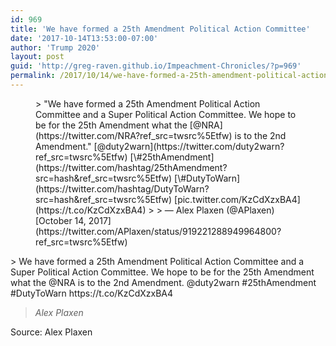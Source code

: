 ```yaml
---
id: 969
title: 'We have formed a 25th Amendment Political Action Committee'
date: '2017-10-14T13:53:00-07:00'
author: 'Trump 2020'
layout: post
guid: 'http://greg-raven.github.io/Impeachment-Chronicles/?p=969'
permalink: /2017/10/14/we-have-formed-a-25th-amendment-political-action-committee/
---
```


<figure class="wp-block-embed is-type-rich is-provider-twitter wp-block-embed-twitter"><div class="wp-block-embed__wrapper">> "We have formed a 25th Amendment Political Action Committee and a Super Political Action Committee. We hope to be for the 25th Amendment what the [@NRA](https://twitter.com/NRA?ref_src=twsrc%5Etfw) is to the 2nd Amendment." [@duty2warn](https://twitter.com/duty2warn?ref_src=twsrc%5Etfw) [\#25thAmendment](https://twitter.com/hashtag/25thAmendment?src=hash&ref_src=twsrc%5Etfw) [\#DutyToWarn](https://twitter.com/hashtag/DutyToWarn?src=hash&ref_src=twsrc%5Etfw) [pic.twitter.com/KzCdXzxBA4](https://t.co/KzCdXzxBA4)
> 
> — Alex Plaxen (@APlaxen) [October 14, 2017](https://twitter.com/APlaxen/status/919221288949964800?ref_src=twsrc%5Etfw)

<script async="" charset="utf-8" src="https://platform.twitter.com/widgets.js"></script></div></figure>> We have formed a 25th Amendment Political Action Committee and a Super Political Action Committee. We hope to be for the 25th Amendment what the @NRA is to the 2nd Amendment. @duty2warn #25thAmendment #DutyToWarn https://t.co/KzCdXzxBA4
> 
> <cite>Alex Plaxen</cite>

Source: Alex Plaxen